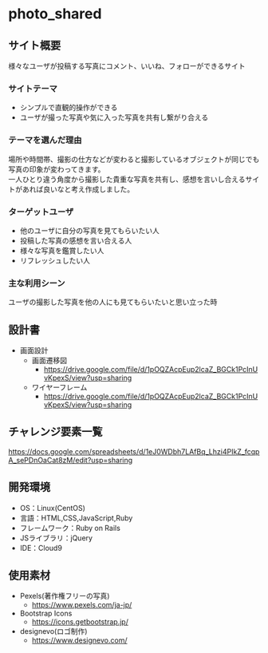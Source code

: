 # photo_shared

## サイト概要
様々なユーザが投稿する写真にコメント、いいね、フォローができるサイト

### サイトテーマ
- シンプルで直観的操作ができる
- ユーザが撮った写真や気に入った写真を共有し繋がり合える

### テーマを選んだ理由
場所や時間帯、撮影の仕方などが変わると撮影しているオブジェクトが同じでも写真の印象が変わってきます。<br>
一人ひとり違う角度から撮影した貴重な写真を共有し、感想を言いし合えるサイトがあれば良いなと考え作成しました。

### ターゲットユーザ
- 他のユーザに自分の写真を見てもらいたい人
- 投稿した写真の感想を言い合える人
- 様々な写真を鑑賞したい人
- リフレッシュしたい人

### 主な利用シーン
ユーザの撮影した写真を他の人にも見てもらいたいと思い立った時

## 設計書
- 画面設計
    - 画面遷移図
        - <https://drive.google.com/file/d/1pOQZAcpEup2lcaZ_BGCk1PcInUvKpexS/view?usp=sharing>
    - ワイヤーフレーム
        - <https://drive.google.com/file/d/1pOQZAcpEup2lcaZ_BGCk1PcInUvKpexS/view?usp=sharing>

## チャレンジ要素一覧
<https://docs.google.com/spreadsheets/d/1eJ0WDbh7LAfBq_Lhzi4PIkZ_fcqpA_sePDnOaCat8zM/edit?usp=sharing>

## 開発環境
- OS：Linux(CentOS)
- 言語：HTML,CSS,JavaScript,Ruby
- フレームワーク：Ruby on Rails
- JSライブラリ：jQuery
- IDE：Cloud9

## 使用素材
- Pexels(著作権フリーの写真)
    - <https://www.pexels.com/ja-jp/>
- Bootstrap Icons
    - <https://icons.getbootstrap.jp/>
- designevo(ロゴ制作)
    - <https://www.designevo.com/>